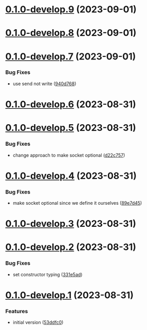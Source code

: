 # [0.1.0-develop.9](https://git.lumeweb.com/LumeWeb/libs5-transport-hyper/compare/v0.1.0-develop.8...v0.1.0-develop.9) (2023-09-01)

# [0.1.0-develop.8](https://git.lumeweb.com/LumeWeb/libs5-transport-hyper/compare/v0.1.0-develop.7...v0.1.0-develop.8) (2023-09-01)

# [0.1.0-develop.7](https://git.lumeweb.com/LumeWeb/libs5-transport-hyper/compare/v0.1.0-develop.6...v0.1.0-develop.7) (2023-09-01)


### Bug Fixes

* use send not write ([940d768](https://git.lumeweb.com/LumeWeb/libs5-transport-hyper/commit/940d768d5babb65b0ca268fac20c193debf2d65d))

# [0.1.0-develop.6](https://git.lumeweb.com/LumeWeb/libs5-transport-hyper/compare/v0.1.0-develop.5...v0.1.0-develop.6) (2023-08-31)

# [0.1.0-develop.5](https://git.lumeweb.com/LumeWeb/libs5-transport-hyper/compare/v0.1.0-develop.4...v0.1.0-develop.5) (2023-08-31)


### Bug Fixes

* change approach to make socket optional ([d22c757](https://git.lumeweb.com/LumeWeb/libs5-transport-hyper/commit/d22c757c520e38f71ef0a303a3e116013555d01b))

# [0.1.0-develop.4](https://git.lumeweb.com/LumeWeb/libs5-transport-hyper/compare/v0.1.0-develop.3...v0.1.0-develop.4) (2023-08-31)


### Bug Fixes

* make socket optional since we define it ourselves ([89e7d45](https://git.lumeweb.com/LumeWeb/libs5-transport-hyper/commit/89e7d452cbbf55271a4bb928d0cd02b1e03fe6ab))

# [0.1.0-develop.3](https://git.lumeweb.com/LumeWeb/libs5-transport-hyper/compare/v0.1.0-develop.2...v0.1.0-develop.3) (2023-08-31)

# [0.1.0-develop.2](https://git.lumeweb.com/LumeWeb/libs5-transport-hyper/compare/v0.1.0-develop.1...v0.1.0-develop.2) (2023-08-31)


### Bug Fixes

* set constructor typing ([331e5ad](https://git.lumeweb.com/LumeWeb/libs5-transport-hyper/commit/331e5adbf7b91ca01d44b3647442ad056a50957e))

# [0.1.0-develop.1](https://git.lumeweb.com/LumeWeb/libs5-transport-hyper/compare/v0.0.1...v0.1.0-develop.1) (2023-08-31)


### Features

* initial version ([53ddfc0](https://git.lumeweb.com/LumeWeb/libs5-transport-hyper/commit/53ddfc03c918aedbb57734bed84f7fcc93ef2520))
